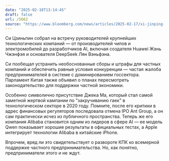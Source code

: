 ```yaml
---
date: "2025-02-18T13:14:45"
draft: false
url: /5662
source: "https://www.bloomberg.com/news/articles/2025-02-17/xi-jinping-attends-meeting-with-chinese-private-sector-leaders"
---
```


Си Цзиньпин собрал на встречу руководителей крупнейших технологических компаний — от производителей чипов и электромобилей до разработчиков AI, включая создателя Huawei Жэнь Чжэнфэя и основателя DeepSeek Лян Вэньфэна.

Си пообещал устранить необоснованные сборы и штрафы для частных компаний и обеспечить равные условия конкуренции — частая жалоба предпринимателей в системе с доминированием госсектора. Парламент Китая также объявил о планах пересмотреть законодательство для поддержки частной экономики.

Особенно символично присутствие Джека Ма, который стал самой заметной жертвой кампании по "закручиванию гаек" в технологическом секторе в 2020 году. Помните, после его критики в адрес финансовых регуляторов последовала отмена IPO Ant Group, а он сам практически исчез из публичного пространства. Теперь же его компания Alibaba становится одним из лидеров в сфере AI — ее модель Qwen показывает хорошие результаты в официальных тестах, а Apple интегрирует технологии Alibaba в китайские iPhone.

Впрочем, вряд ли это свидетельствует о развороте КПК ко всемерной поддержке частного предпринимательства. Но, как понятно, предприниматели этого и не ждут.